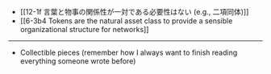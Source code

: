 - [[12-1f 言葉と物事の関係性が一対である必要性はない (e.g., 二項同体)]]
- [[6-3b4 Tokens are the natural asset class to provide a sensible organizational structure for networks]]
---
- Collectible pieces (remember how I always want to finish reading everything someone wrote before)
